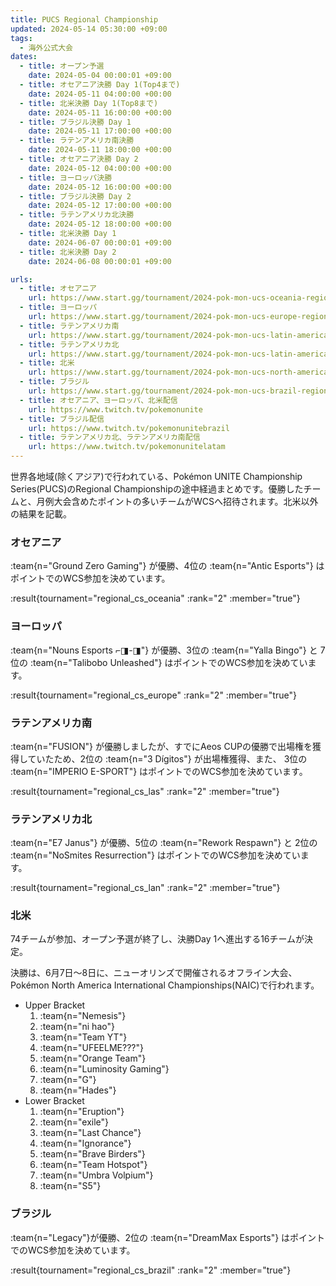 ```yaml
---
title: PUCS Regional Championship
updated: 2024-05-14 05:30:00 +09:00
tags:
  - 海外公式大会
dates:
  - title: オープン予選
    date: 2024-05-04 00:00:01 +09:00
  - title: オセアニア決勝 Day 1(Top4まで)
    date: 2024-05-11 04:00:00 +00:00
  - title: 北米決勝 Day 1(Top8まで)
    date: 2024-05-11 16:00:00 +00:00
  - title: ブラジル決勝 Day 1
    date: 2024-05-11 17:00:00 +00:00
  - title: ラテンアメリカ南決勝
    date: 2024-05-11 18:00:00 +00:00
  - title: オセアニア決勝 Day 2
    date: 2024-05-12 04:00:00 +00:00
  - title: ヨーロッパ決勝
    date: 2024-05-12 16:00:00 +00:00
  - title: ブラジル決勝 Day 2
    date: 2024-05-12 17:00:00 +00:00
  - title: ラテンアメリカ北決勝
    date: 2024-05-12 18:00:00 +00:00
  - title: 北米決勝 Day 1
    date: 2024-06-07 00:00:01 +09:00
  - title: 北米決勝 Day 2
    date: 2024-06-08 00:00:01 +09:00

urls:
  - title: オセアニア
    url: https://www.start.gg/tournament/2024-pok-mon-ucs-oceania-regional-championship/details
  - title: ヨーロッパ
    url: https://www.start.gg/tournament/2024-pok-mon-ucs-europe-regional-championship/details
  - title: ラテンアメリカ南
    url: https://www.start.gg/tournament/2024-pok-mon-ucs-latin-america-south-regional-championship/details
  - title: ラテンアメリカ北
    url: https://www.start.gg/tournament/2024-pok-mon-ucs-latin-america-north-regional-championship/details
  - title: 北米
    url: https://www.start.gg/tournament/2024-pok-mon-ucs-north-america-regional-championship/details
  - title: ブラジル
    url: https://www.start.gg/tournament/2024-pok-mon-ucs-brazil-regional-championship/details
  - title: オセアニア、ヨーロッパ、北米配信
    url: https://www.twitch.tv/pokemonunite
  - title: ブラジル配信
    url: https://www.twitch.tv/pokemonunitebrazil
  - title: ラテンアメリカ北、ラテンアメリカ南配信
    url: https://www.twitch.tv/pokemonunitelatam
---
```


世界各地域(除くアジア)で行われている、Pokémon UNITE Championship Series(PUCS)のRegional Championshipの途中経過まとめです。優勝したチームと、月例大会含めたポイントの多いチームがWCSへ招待されます。北米以外の結果を記載。

<!-- more -->

### オセアニア
:team{n="Ground Zero Gaming"} が優勝、4位の :team{n="Antic Esports"} はポイントでのWCS参加を決めています。

:result{tournament="regional_cs_oceania" :rank="2" :member="true"}

### ヨーロッパ
:team{n="Nouns Esports ⌐◨-◨"} が優勝、3位の :team{n="Yalla Bingo"} と 7位の :team{n="Talibobo Unleashed"} はポイントでのWCS参加を決めています。

:result{tournament="regional_cs_europe" :rank="2" :member="true"}

### ラテンアメリカ南
:team{n="FUSION"} が優勝しましたが、すでにAeos CUPの優勝で出場権を獲得していたため、2位の :team{n="3 Dígitos"} が出場権獲得、また、 3位の :team{n="IMPERIO E-SPORT"} はポイントでのWCS参加を決めています。

:result{tournament="regional_cs_las" :rank="2" :member="true"}

### ラテンアメリカ北
:team{n="E7 Janus"} が優勝、5位の :team{n="Rework Respawn"} と 2位の :team{n="NoSmites Resurrection"} はポイントでのWCS参加を決めています。

:result{tournament="regional_cs_lan" :rank="2" :member="true"}

### 北米
74チームが参加、オープン予選が終了し、決勝Day 1へ進出する16チームが決定。

決勝は、6月7日〜8日に、ニューオリンズで開催されるオフライン大会、Pokémon North America International Championships(NAIC)で行われます。

- Upper Bracket
  1. :team{n="Nemesis"}
  1. :team{n="ni hao"}
  1. :team{n="Team YT"}
  1. :team{n="UFEELME???"}
  1. :team{n="Orange Team"}
  1. :team{n="Luminosity Gaming"}
  1. :team{n="G"}
  1. :team{n="Hades"}
- Lower Bracket
  1. :team{n="Eruption"}
  1. :team{n="exile"}
  1. :team{n="Last Chance"}
  1. :team{n="Ignorance"}
  1. :team{n="Brave Birders"}
  1. :team{n="Team Hotspot"}
  1. :team{n="Umbra Volpium"}
  1. :team{n="S5"}

### ブラジル
:team{n="Legacy"}が優勝、2位の :team{n="DreamMax Esports"} はポイントでのWCS参加を決めています。

:result{tournament="regional_cs_brazil" :rank="2" :member="true"}